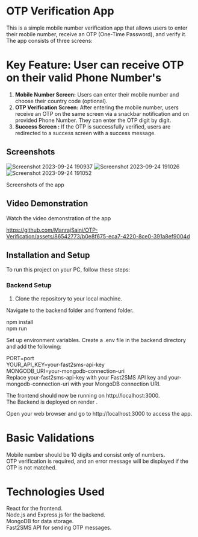 # OTP Verification App

This is a simple mobile number verification app that allows users to enter their mobile number, receive an OTP (One-Time Password), and verify it. The app consists of three screens:

# **Key Feature: User can receive OTP on their valid Phone Number's**

1. **Mobile Number Screen:** Users can enter their mobile number and choose their country code (optional).
2. **OTP Verification Screen:** After entering the mobile number, users receive an OTP on the same screen via a snackbar notification and on provided Phone Number. They can enter the OTP digit by digit.
3. **Success Screen :** If the OTP is successfully verified, users are redirected to a success screen with a success message. 

## Screenshots
![Screenshot 2023-09-24 190937](https://github.com/ManrajSaini/OTP-Verification/assets/86542773/cfeb47df-6049-43f5-b10a-a934d66ce458)
![Screenshot 2023-09-24 191026](https://github.com/ManrajSaini/OTP-Verification/assets/86542773/123610e7-3fb2-4444-8bcf-db380d9a98cf)
![Screenshot 2023-09-24 191052](https://github.com/ManrajSaini/OTP-Verification/assets/86542773/c7a42b35-d022-44a6-9829-910f9c7409d2)

Screenshots of the app

## Video Demonstration

Watch the video demonstration of the app 


https://github.com/ManrajSaini/OTP-Verification/assets/86542773/b0e8f675-eca7-4220-8ce0-391a8ef9004d


## Installation and Setup

To run this project on your PC, follow these steps:

### Backend Setup

1. Clone the repository to your local machine.   

Navigate to the backend folder and frontend folder.   

npm install   
npm run   


Set up environment variables. Create a .env file in the backend directory and add the following:    

PORT=port    
YOUR_API_KEY=your-fast2sms-api-key   
MONGODB_URI=your-mongodb-connection-uri    
Replace your-fast2sms-api-key with your Fast2SMS API key and your-mongodb-connection-uri with your MongoDB connection URI.        


The frontend should now be running on http://localhost:3000.    
The Backend is deployed on render .  

Open your web browser and go to http://localhost:3000 to access the app.    

# Basic Validations   
Mobile number should be 10 digits and consist only of numbers.    
OTP verification is required, and an error message will be displayed if the OTP is not matched.    

# Technologies Used    
React for the frontend.    
Node.js and Express.js for the backend.    
MongoDB for data storage.   
Fast2SMS API for sending OTP messages.   
